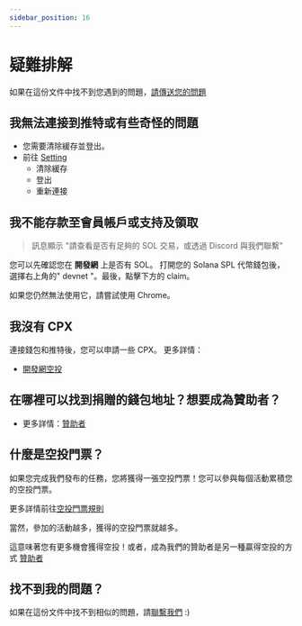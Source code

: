```yaml
---
sidebar_position: 16
---
```


# 疑難排解

如果在這份文件中找不到您遇到的問題，[請傳送您的問題](https://klearthink.atlassian.net/servicedesk/customer/portals)

## 我無法連接到推特或有些奇怪的問題

- 您需要清除緩存並登出。
- 前往 [Setting](https://staging-launch.circlepod.app/settings)
  - 清除緩存
  - 登出
  - 重新連接

## 我不能存款至會員帳戶或支持及領取

> 訊息顯示 "請查看是否有足夠的 SOL 交易，或透過 Discord 與我們聯繫"

您可以先確認您在 **開發網** 上是否有 SOL。 打開您的 Solana SPL 代幣錢包後，
選擇右上角的" devnet "。最後，點擊下方的 claim。

如果您仍然無法使用它，請嘗試使用 Chrome。

## 我沒有 CPX

連接錢包和推特後，您可以申請一些 CPX。
更多詳情：

- [開發網空投](/docs/community-event/vote-and-support/airdrop)

## 在哪裡可以找到捐贈的錢包地址？想要成為贊助者？

- 更多詳情：[贊助者](sponsor)

## 什麼是空投門票？

如果您完成我們發布的任務，您將獲得一張空投門票！您可以參與每個活動累積您的空投門票。

更多詳情前往[空投門票規則](/docs/community-event/airdrop-event/tickets-rule)

當然，參加的活動越多，獲得的空投門票就越多。 

這意味著您有更多機會獲得空投！或者，成為我們的贊助者是另一種贏得空投的方式 [贊助者](/docs/sponsor)

## 找不到我的問題？

如果在這份文件中找不到相似的問題，請[聯繫我們](https://discord.gg/WRbxfTKpJq) :)